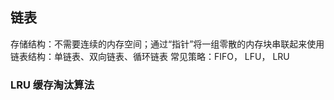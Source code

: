 ## 链表
存储结构：不需要连续的内存空间；通过“指针”将一组零散的内存块串联起来使用
链表结构：单链表、双向链表、循环链表
常见策略：FIFO， LFU， LRU

### LRU 缓存淘汰算法


